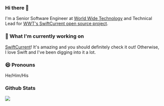 ### Hi there 👋
I'm a Senior Software Engineer at [World Wide Technology](https://www.wwt.com/) and Technical Lead for [WWT's SwiftCurrent open source project](https://github.com/wwt/SwiftCurrent).

### 🔭 What I'm currently working on
[SwiftCurrent](https://github.com/wwt/SwiftCurrent)!  It's amazing and you should definitely check it out!
Otherwise, I love Swift and I've been digging into it a lot.

### 😄 Pronouns
He/Him/His

### Github Stats
<a href="https://github.com/anuraghazra/github-readme-stats">
  <img align="center" src="https://github-readme-stats.vercel.app/api?username=Richard-Gist&show_icons=true&theme=radical&count_private=true" />
</a>
<!-- <a href="https://github.com/anuraghazra/convoychat">
  <img align="center" src="https://github-readme-stats.vercel.app/api/top-langs?username=Richard-Gist&layout=compact&theme=radical" />
</a> -->

<!--
**Richard-Gist/Richard-Gist** is a ✨ _special_ ✨ repository because its `README.md` (this file) appears on your GitHub profile.

Here are some ideas to get you started:

- 🔭 I’m currently working on ...
- 🌱 I’m currently learning ...
- 👯 I’m looking to collaborate on ...
- 🤔 I’m looking for help with ...
- 💬 Ask me about ...
- 📫 How to reach me: ...
- 😄 Pronouns: ...
- ⚡ Fun fact: ...
-->
